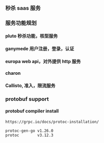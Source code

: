 ### 秒杀 saas 服务

### 服务功能规划

#### pluto 秒杀功能，核型服务

#### ganymede 用户注册，登录，认证

#### europa web api，对外提供 http 服务

#### charon

#### Callisto, 准入，限流服务


### protobuf support

#### protobuf compiler install
`https://grpc.io/docs/protoc-installation/`

```shell
protoc-gen-go v1.26.0
protoc        v3.12.3
```

